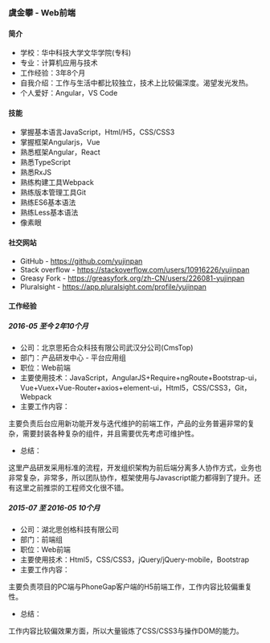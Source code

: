 ### 虞金攀 - Web前端
#### 简介
- 学校：华中科技大学文华学院(专科)
- 专业：计算机应用与技术
- 工作经验：3年8个月
- 自我介绍：工作与生活中都比较独立，技术上比较偏深度。渴望发光发热。
- 个人爱好：Angular，VS Code

#### 技能
- 掌握基本语言JavaScript，Html/H5，CSS/CSS3
- 掌握框架Angularjs，Vue
- 熟悉框架Angular，React
- 熟悉TypeScript
- 熟悉RxJS
- 熟练构建工具Webpack
- 熟练版本管理工具Git
- 熟练ES6基本语法
- 熟练Less基本语法
- 像素眼

#### 社交网站
- GitHub - https://github.com/yujinpan
- Stack overflow - https://stackoverflow.com/users/10916226/yujinpan
- Greasy Fork - https://greasyfork.org/zh-CN/users/226081-yujinpan
- Pluralsight - https://app.pluralsight.com/profile/yujinpan

#### 工作经验
##### 2016-05 至今 2年10个月
- 公司：北京思拓合众科技有限公司武汉分公司(CmsTop)
- 部门：产品研发中心 - 平台应用组
- 职位：Web前端
- 主要使用技术：JavaScript，AngularJS+Require+ngRoute+Bootstrap-ui，Vue+Vuex+Vue-Router+axios+element-ui，Html5，CSS/CSS3，Git，Webpack
- 主要工作内容：

主要负责后台应用新功能开发与迭代维护的前端工作，产品的业务普遍非常的复杂，需要封装各种复杂的组件，并且需要优先考虑可维护性。

- 总结：

这里产品研发采用标准的流程，开发组织架构为前后端分离多人协作方式，业务也非常复杂，非常多，所以团队协作，框架使用与Javascript能力都得到了提升。还有这里之前推崇的工程师文化很不错。

##### 2015-07 至 2016-05 10个月
- 公司：湖北思创格科技有限公司
- 部门：前端组
- 职位：Web前端
- 主要使用技术：Html5，CSS/CSS3，jQuery/jQuery-mobile，Bootstrap
- 主要工作内容：

主要负责项目的PC端与PhoneGap客户端的H5前端工作，工作内容比较偏重复性。

- 总结：

工作内容比较偏效果方面，所以大量锻炼了CSS/CSS3与操作DOM的能力。
